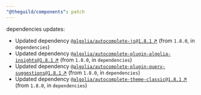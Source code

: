 ```yaml
---
"@theguild/components": patch
---
```

dependencies updates:
  - Updated dependency [`@algolia/autocomplete-js@1.8.1` ↗︎](https://www.npmjs.com/package/@algolia/autocomplete-js/v/1.8.1) (from `1.8.0`, in `dependencies`)
  - Updated dependency [`@algolia/autocomplete-plugin-algolia-insights@1.8.1` ↗︎](https://www.npmjs.com/package/@algolia/autocomplete-plugin-algolia-insights/v/1.8.1) (from `1.8.0`, in `dependencies`)
  - Updated dependency [`@algolia/autocomplete-plugin-query-suggestions@1.8.1` ↗︎](https://www.npmjs.com/package/@algolia/autocomplete-plugin-query-suggestions/v/1.8.1) (from `1.8.0`, in `dependencies`)
  - Updated dependency [`@algolia/autocomplete-theme-classic@1.8.1` ↗︎](https://www.npmjs.com/package/@algolia/autocomplete-theme-classic/v/1.8.1) (from `1.8.0`, in `dependencies`)
